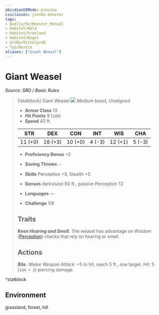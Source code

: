 ```yaml
---
obsidianUIMode: preview
cssclasses: json5e-monster
tags:
- Quelle/5e/Monster_Manual
- Habitat/Wald
- Habitat/Grasland
- Habitat/Hügel
- Größe/Mittelgroß
- Typ/Bestie
aliases: ["Giant Weasel"]
---
```

# Giant Weasel
*Source: SRD / Basic Rules*  

> [!statblock] Giant Weasel
> ![](compendium/bestiary/beast/token/giant-weasel.png#token)
> *Medium beast, Unaligned*
> 
> - **Armor Class** 13 
> - **Hit Points** 9 (`2d8`)
> - **Speed** 40 ft.
> 
> |STR|DEX|CON|INT|WIS|CHA|
> |:---:|:---:|:---:|:---:|:---:|:---:|
> |11 (+0)|16 (+3)|10 (+0)| 4 (-3)|12 (+1)| 5 (-3)|
> 
> - **Proficiency Bonus** +2
> - **Saving Throws** ⏤
> - **Skills** Perception +3, Stealth +5
> - **Senses** darkvision 60 ft., passive Perception 13
> 
> - **Languages** —
> - **Challenge** 1/8
> 
> ## Traits
> 
> ***Keen Hearing and Smell.*** The weasel has advantage on Wisdom ([Perception](rules/skills.md#Perception)) checks that rely on hearing or smell.
> 
> ## Actions
> 
> ***Bite.*** *Melee Weapon Attack:* +5 to hit, reach 5 ft., one target. *Hit:* 5 (`1d4 + 3`) piercing damage.
^statblock

## Environment

grassland, forest, hill